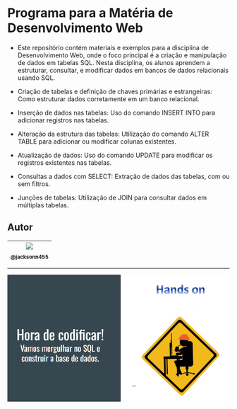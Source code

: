 Programa para a Matéria de Desenvolvimento Web
===============================================

- Este repositório contém materiais e exemplos para a disciplina de Desenvolvimento Web, onde o foco principal é a criação e manipulação de dados em tabelas SQL. Nesta disciplina, os alunos aprendem a estruturar, consultar, e modificar dados em bancos de dados relacionais usando SQL.

- Criação de tabelas e definição de chaves primárias e estrangeiras: Como estruturar dados corretamente em um banco relacional.
- Inserção de dados nas tabelas: Uso do comando INSERT INTO para adicionar registros nas tabelas.
- Alteração da estrutura das tabelas: Utilização do comando ALTER TABLE para adicionar ou modificar colunas existentes.
- Atualização de dados: Uso do comando UPDATE para modificar os registros existentes nas tabelas.
- Consultas a dados com SELECT: Extração de dados das tabelas, com ou sem filtros.
- Junções de tabelas: Utilização de JOIN para consultar dados em múltiplas tabelas.

## Autor

 | [<img src="https://avatars1.githubusercontent.com/u/46221221?s=460&u=0d161e390cdad66e925f3d52cece6c3e65a23eb2&v=4" width=115><br><sub>@jacksonn455</sub>](https://github.com/jacksonn455) |
  | :---: |

--------------------
 ![](https://github.com/jacksonn455/desenvolvimento-web-aula-sql/blob/master/assets/images/imagem.png)